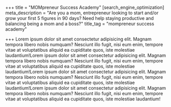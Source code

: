 +++
title = "MOMpreneur Success Academy"
[search_engine_optimization]
meta_description = "Are you a mom, entrepreneur looking to start and/or grow your first 5 figures in 90 days? Need help staying productive and balancing being a mom and a boss?"
title_tag = "mompreneur success academy"

+++
Lorem ipsum dolor sit amet consectetur adipisicing elit. Magnam tempora libero nobis numquam? Nesciunt illo fugit, nisi eum enim, tempore vitae at voluptatibus aliquid ea cupiditate quos, iste molestiae laudantium!Lorem ipsum dolor sit amet consectetur adipisicing elit. Magnam tempora libero nobis numquam? Nesciunt illo fugit, nisi eum enim, tempore vitae at voluptatibus aliquid ea cupiditate quos, iste molestiae laudantium!Lorem ipsum dolor sit amet consectetur adipisicing elit. Magnam tempora libero nobis numquam? Nesciunt illo fugit, nisi eum enim, tempore vitae at voluptatibus aliquid ea cupiditate quos, iste molestiae laudantium!Lorem ipsum dolor sit amet consectetur adipisicing elit. Magnam tempora libero nobis numquam? Nesciunt illo fugit, nisi eum enim, tempore vitae at voluptatibus aliquid ea cupiditate quos, iste molestiae laudantium!